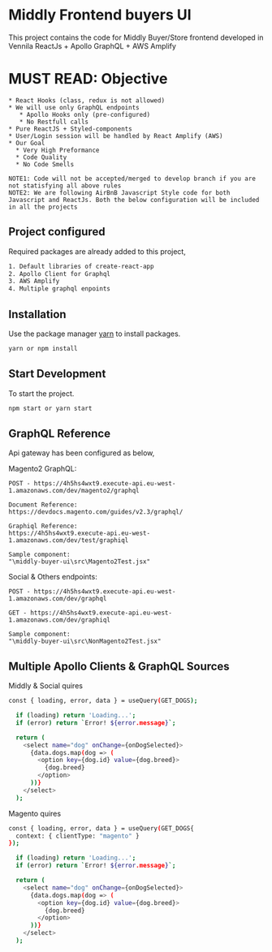 # Middly Frontend buyers UI

This project contains the code for Middly Buyer/Store frontend developed in Vennila ReactJs + Apollo GraphQL + AWS Amplify

# MUST READ: Objective

    * React Hooks (class, redux is not allowed)
    * We will use only GraphQL endpoints
       * Apollo Hooks only (pre-configured)
       * No Restfull calls
    * Pure ReactJS + Styled-components
    * User/Login session will be handled by React Amplify (AWS)
    * Our Goal
      * Very High Preformance
      * Code Quality
      * No Code Smells

    NOTE1: Code will not be accepted/merged to develop branch if you are not statisfying all above rules
    NOTE2: We are following AirBnB Javascript Style code for both Javascript and ReactJs. Both the below configuration will be included in all the projects

## Project configured

Required packages are already added to this project,

```bash
1. Default libraries of create-react-app
2. Apollo Client for Graphql
3. AWS Amplify
4. Multiple graphql enpoints
```

## Installation

Use the package manager [yarn](https://yarnpkg.com/lang/en/) to install packages.

```bash
yarn or npm install
```

## Start Development

To start the project.

```bash
npm start or yarn start
```

## GraphQL Reference

Api gateway has been configured as below,

Magento2 GraphQL:

    POST - https://4h5hs4wxt9.execute-api.eu-west-1.amazonaws.com/dev/magento2/graphql

    Document Reference:
    https://devdocs.magento.com/guides/v2.3/graphql/

    Graphiql Reference:
    https://4h5hs4wxt9.execute-api.eu-west-1.amazonaws.com/dev/test/graphiql

    Sample component:
    "\middly-buyer-ui\src\Magento2Test.jsx"

Social & Others endpoints:

    POST - https://4h5hs4wxt9.execute-api.eu-west-1.amazonaws.com/dev/graphql

    GET - https://4h5hs4wxt9.execute-api.eu-west-1.amazonaws.com/dev/graphiql

    Sample component:
    "\middly-buyer-ui\src\NonMagento2Test.jsx"

## Multiple Apollo Clients & GraphQL Sources

Middly & Social quires

```bash
const { loading, error, data } = useQuery(GET_DOGS);

  if (loading) return 'Loading...';
  if (error) return `Error! ${error.message}`;

  return (
    <select name="dog" onChange={onDogSelected}>
      {data.dogs.map(dog => (
        <option key={dog.id} value={dog.breed}>
          {dog.breed}
        </option>
      ))}
    </select>
  );
```

Magento quires

```bash
const { loading, error, data } = useQuery(GET_DOGS{
  context: { clientType: "magento" }
});

  if (loading) return 'Loading...';
  if (error) return `Error! ${error.message}`;

  return (
    <select name="dog" onChange={onDogSelected}>
      {data.dogs.map(dog => (
        <option key={dog.id} value={dog.breed}>
          {dog.breed}
        </option>
      ))}
    </select>
  );
```
